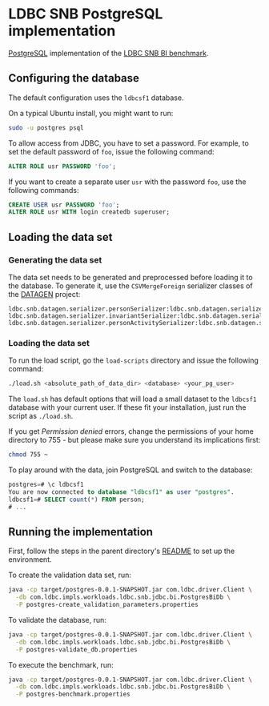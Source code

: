# LDBC SNB PostgreSQL implementation

[PostgreSQL](https://www.postgresql.org/) implementation of the [LDBC SNB BI benchmark](https://github.com/ldbc/ldbc_snb_docs).

## Configuring the database

The default configuration uses the `ldbcsf1` database.

On a typical Ubuntu install, you might want to run:

```bash
sudo -u postgres psql
```

To allow access from JDBC, you have to set a password. For example, to set the default password of `foo`, issue the following command:

```sql
ALTER ROLE usr PASSWORD 'foo';
```

If you want to create a separate user `usr` with the password `foo`, use the following commands:

```sql
CREATE USER usr PASSWORD 'foo';
ALTER ROLE usr WITH login createdb superuser;
```

## Loading the data set

### Generating the data set

The data set needs to be generated and preprocessed before loading it to the database. To generate it, use the `CSVMergeForeign` serializer classes of the [DATAGEN](https://github.com/ldbc/ldbc_snb_datagen/) project:

```
ldbc.snb.datagen.serializer.personSerializer:ldbc.snb.datagen.serializer.snb.interactive.CSVMergeForeignPersonSerializer
ldbc.snb.datagen.serializer.invariantSerializer:ldbc.snb.datagen.serializer.snb.interactive.CSVMergeForeignInvariantSerializer
ldbc.snb.datagen.serializer.personActivitySerializer:ldbc.snb.datagen.serializer.snb.interactive.CSVMergeForeignPersonActivitySerializer
```

### Loading the data set

To run the load script, go the `load-scripts` directory and issue the following command:

```bash
./load.sh <absolute_path_of_data_dir> <database> <your_pg_user>
```

The `load.sh` has default options that will load a small dataset to the `ldbcsf1` database with your current user. If these fit your installation, just run the script as `./load.sh`.

If you get _Permission denied_ errors, change the permissions of your home directory to 755 - but please make sure you understand its implications first:

```bash
chmod 755 ~
```

To play around with the data, join PostgreSQL and switch to the database:

```sql
postgres=# \c ldbcsf1
You are now connected to database "ldbcsf1" as user "postgres".
ldbcsf1=# SELECT count(*) FROM person;
# ...
```

## Running the implementation

First, follow the steps in the parent directory's [README](../README.md) to set up the environment.

To create the validation data set, run:

```bash
java -cp target/postgres-0.0.1-SNAPSHOT.jar com.ldbc.driver.Client \
  -db com.ldbc.impls.workloads.ldbc.snb.jdbc.bi.PostgresBiDb \
  -P postgres-create_validation_parameters.properties
```

To validate the database, run:

```bash
java -cp target/postgres-0.0.1-SNAPSHOT.jar com.ldbc.driver.Client \
  -db com.ldbc.impls.workloads.ldbc.snb.jdbc.bi.PostgresBiDb \
  -P postgres-validate_db.properties
```

To execute the benchmark, run:

```bash
java -cp target/postgres-0.0.1-SNAPSHOT.jar com.ldbc.driver.Client \
  -db com.ldbc.impls.workloads.ldbc.snb.jdbc.bi.PostgresBiDb \
  -P postgres-benchmark.properties
```
